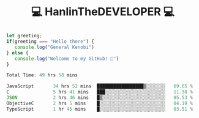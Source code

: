 # <p align="center"> 💻 HanlinTheDEVELOPER 💻 </p>
 ```js
let greeting;
 if(greeting === "Hello there") {
    console.log("General Kenobi")
} else { 
    console.log("Welcome to my GitHub! 👋")
}
```



<!--START_SECTION:waka-->

```js
Total Time: 49 hrs 58 mins

JavaScript       34 hrs 52 mins  █████████████████▒░░░░░░░   69.65 %
C                5 hrs 41 mins   ███░░░░░░░░░░░░░░░░░░░░░░   11.38 %
JSON             2 hrs 46 mins   █▒░░░░░░░░░░░░░░░░░░░░░░░   05.53 %
ObjectiveC       2 hrs 5 mins    █░░░░░░░░░░░░░░░░░░░░░░░░   04.19 %
TypeScript       1 hr 45 mins    █░░░░░░░░░░░░░░░░░░░░░░░░   03.51 %
```

<!--END_SECTION:waka-->


